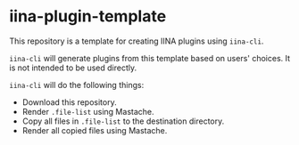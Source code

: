 # iina-plugin-template

This repository is a template for creating IINA plugins using `iina-cli`.

`iina-cli` will generate plugins from this template based on users' choices.
It is not intended to be used directly.

`iina-cli` will do the following things:

- Download this repository.
- Render `.file-list` using Mastache.
- Copy all files in `.file-list` to the destination directory.
- Render all copied files using Mastache.
